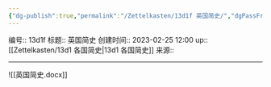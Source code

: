 ```yaml
---
{"dg-publish":true,"permalink":"/Zettelkasten/13d1f 英国简史/","dgPassFrontmatter":true}
---
```


编号:: 13d1f
标题:: 英国简史
创建时间:: 2023-02-25 12:00
up:: [[Zettelkasten/13d1 各国简史\|13d1 各国简史]]
来源:: 

---
![[英国简史.docx]]